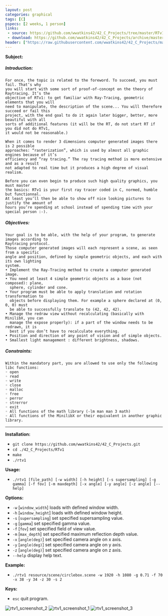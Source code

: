 ```yaml
---
layout: post
categories: graphical
tags: [C]
pspecs: [2 weeks, 1 person]
links:
 - source: https://github.com/wwatkins42/42_C_Projects/tree/master/RTv1
 - download: https://github.com/wwatkins42/42_C_Projects/archive/master.zip
header: ["https://raw.githubusercontent.com/wwatkins42/42_C_Projects/master/screenshots/screenshot_rtv1_1.png", 40]
---
```


__Subject:__
##### Introduction:
```
For once, the topic is related to the foreword. To succeed, you must fail. That’s why
you will start with some sort of proof-of-concept on the theory of Raytracing. It’s the
objective of RTv1: to get familiar with Ray-Tracing, geometric elements that you will
need to manipulate, the description of the scene... You will therefore succeed or fail this
project, with the end goal to do it again later bigger, better, more beautiful with all
sorts of additional features (it will be the RT, do not start RT if you did not do RTv1,
it would not be reasonable.)

When it comes to render 3 dimensions computer generated images there is 2 possible
approaches: “rasterization”, which is used by almost all graphic engines because of it’s
efficiency and “ray tracing.” The ray tracing method is more extensive and as a result
not adapted to real time but it produces a high degree of visual realism.

Before you can even begin to produce such high quality graphics, you must master
the basics: RTv1 is your first ray tracer coded in C, normed, humble but functionnal.
At least you’ll then be able to show off nice looking pictures to justify the amount of
hours you’re spending at school instead of spending time with your special person :-).
```
##### Objectives:
```
Your goal is to be able, with the help of your program, to generate images according to
Raytracing protocol.
Those computer generated images will each represent a scene, as seen from a specific
angle and position, defined by simple geometric objects, and each with its own lighting
system.
• Implement the Ray-Tracing method to create a computer generated image.
• You need at least 4 simple geometric objects as a base (not composed): plane,
  sphere, cylinder and cone.
• Your program must be able to apply translation and rotation transformation to
  objects before displaying them. For example a sphere declared at (0, 0, 0) must
  be able to successfully translate to (42, 42, 42).
• Manage the redraw view without recalculating (basically with MinilibX, you can
  manage the expose properly): if a part of the window needs to be redrawn, it is
  best if you don’t have to recalculate everything.
• Position and direction of any point of vision and of simple objects.
• Smallest light management : different brightness, shadows.
```
##### Constraints:
```
Within the mandatory part, you are allowed to use only the following libc functions:
◦ open
◦ read
◦ write
◦ close
◦ malloc
◦ free
◦ perror
◦ strerror
◦ exit
◦ All functions of the math library (-lm man man 3 math)
◦ All functions of the MinilibX or their equivalent in another graphic library.
```
---
__Installation:__

* `git clone https://github.com/wwatkins42/42_C_Projects.git`
* `cd ./42_C_Projects/RTv1`
* `make`
* `./rtv1`

**Usage:**
* `./rtv1 [file_path] [-w width] [-h height] [-s supersampling] [-g gamma] [-f fov] [-m maxdepth] [-x angle] [-y angle] [-z angle] [--help]`

**Options:**
* `-w` [`window_width`] loads with defined window width.
* `-h` [`window_height`]  loads with defined window height.
* `-s` [`supersampling`] set specified supersampling value.
* `-g` [`gamma`] set specified gamma value.
* `-f` [`fov`] set specified field of view value.
* `-m` [`max_depth`] set specified maximum reflection depth value.
* `-x` [`angle(deg)`] set specified camera angle on x axis.
* `-y` [`angle(deg)`] set specified camera angle on y axis.
* `-z` [`angle(deg)`] set specified camera angle on z axis.
* `--help`  display help text.

**Example:**
* `./rtv1 resource/scene/circlebox.scene -w 1920 -h 1080 -g 0.71 -f 70 -x 38 -y 34 -z 30 -s 2`

**Keys:**
* `esc` quit program.

![rtv1_screenshot_2](https://cdn.rawgit.com/wwatkins42/42_C_Projects/master/screenshots/screenshot_rtv1_2.png "rtv1")
![rtv1_screenshot_1](https://cdn.rawgit.com/wwatkins42/42_C_Projects/master/screenshots/screenshot_rtv1_1.png "rtv1")
![rtv1_screenshot_3](https://cdn.rawgit.com/wwatkins42/42_C_Projects/master/screenshots/screenshot_rtv1_3.png "rtv1")
